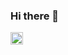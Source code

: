 ### Hi there 👋

<img src="https://media.giphy.com/media/AMqCTHuCMFpM4/giphy.gif" alt="drawing" width=20/>

  
  
  
  
  
  




  
  
  
  
  
  



